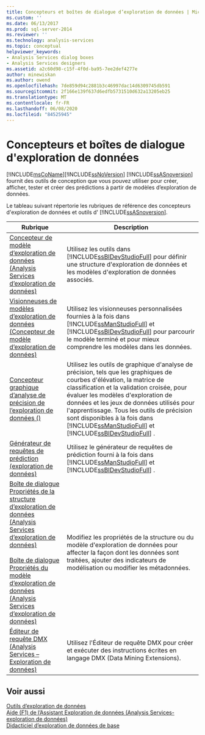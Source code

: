 ```yaml
---
title: Concepteurs et boîtes de dialogue d’exploration de données | Microsoft Docs
ms.custom: ''
ms.date: 06/13/2017
ms.prod: sql-server-2014
ms.reviewer: ''
ms.technology: analysis-services
ms.topic: conceptual
helpviewer_keywords:
- Analysis Services dialog boxes
- Analysis Services designers
ms.assetid: a2c60d98-c15f-4f0d-ba95-7ee2def4277e
author: minewiskan
ms.author: owend
ms.openlocfilehash: 7de859d94c2881b3c46997dac14d6309745db591
ms.sourcegitcommit: 2f166e139f637d6edfb5731510d632a13205eb25
ms.translationtype: MT
ms.contentlocale: fr-FR
ms.lasthandoff: 06/08/2020
ms.locfileid: "84525945"
---
```

# <a name="data-mining-designers-and-dialog-boxes"></a>Concepteurs et boîtes de dialogue d'exploration de données
  [!INCLUDE[msCoName](../includes/msconame-md.md)][!INCLUDE[ssNoVersion](../includes/ssnoversion-md.md)] [!INCLUDE[ssASnoversion](../includes/ssasnoversion-md.md)] fournit des outils de conception que vous pouvez utiliser pour créer, afficher, tester et créer des prédictions à partir de modèles d’exploration de données.  
  
 Le tableau suivant répertorie les rubriques de référence des concepteurs d'exploration de données et outils d' [!INCLUDE[ssASnoversion](../includes/ssasnoversion-md.md)].  
  
|Rubrique|Description|  
|-----------|-----------------|  
|[Concepteur de modèle d’exploration de données &#40;Analysis Services d’exploration de données&#41;](data-mining-model-designer-analysis-services-data-mining.md)|Utilisez les outils dans [!INCLUDE[ssBIDevStudioFull](../includes/ssbidevstudiofull-md.md)] pour définir une structure d'exploration de données et les modèles d'exploration de données associés.|  
|[Visionneuses de modèles d’exploration de données &#40;Concepteur de modèle d’exploration de données&#41;](mining-model-viewers-data-mining-model-designer.md)|Utilisez les visionneuses personnalisées fournies à la fois dans [!INCLUDE[ssManStudioFull](../includes/ssmanstudiofull-md.md)] et [!INCLUDE[ssBIDevStudioFull](../includes/ssbidevstudiofull-md.md)] pour parcourir le modèle terminé et pour mieux comprendre les modèles dans les données.|  
|[Concepteur graphique d’analyse de précision de l’exploration de données &#40;&#41;](mining-accuracy-chart-designer-data-mining.md)|Utilisez les outils de graphique d'analyse de précision, tels que les graphiques de courbes d'élévation, la matrice de classification et la validation croisée, pour évaluer les modèles d'exploration de données et les jeux de données utilisés pour l'apprentissage. Tous les outils de précision sont disponibles à la fois dans [!INCLUDE[ssManStudioFull](../includes/ssmanstudiofull-md.md)] et [!INCLUDE[ssBIDevStudioFull](../includes/ssbidevstudiofull-md.md)] .|  
|[Générateur de requêtes de prédiction &#40;exploration de données&#41;](prediction-query-builder-data-mining.md)|Utilisez le générateur de requêtes de prédiction fourni à la fois dans [!INCLUDE[ssManStudioFull](../includes/ssmanstudiofull-md.md)] et [!INCLUDE[ssBIDevStudioFull](../includes/ssbidevstudiofull-md.md)] .|  
|[Boîte de dialogue Propriétés de la structure d’exploration de données &#40;Analysis Services d’exploration de données&#41;](mining-structure-properties-dialog-analysis-services-data-mining.md)<br /><br /> [Boîte de dialogue Propriétés du modèle d’exploration de données &#40;Analysis Services d’exploration de données&#41;](mining-model-properties-dialog-box-analysis-services-data-mining.md)|Modifiez les propriétés de la structure ou du modèle d'exploration de données pour affecter la façon dont les données sont traitées, ajouter des indicateurs de modélisation ou modifier les métadonnées.|  
|[Éditeur de requête DMX &#40;Analysis Services – Exploration de données&#41;](dmx-query-editor-analysis-services-data-mining.md)|Utilisez l'Éditeur de requête DMX pour créer et exécuter des instructions écrites en langage DMX (Data Mining Extensions).|  
  
## <a name="see-also"></a>Voir aussi  
 [Outils d’exploration de données](data-mining/data-mining-tools.md)   
 [Aide (F1) de l’Assistant Exploration de données &#40;Analysis Services-exploration de données&#41;](data-mining-wizard-f1-help-analysis-services-data-mining.md)   
 [Didacticiel d’exploration de données de base](../../2014/tutorials/basic-data-mining-tutorial.md)  
  
  
